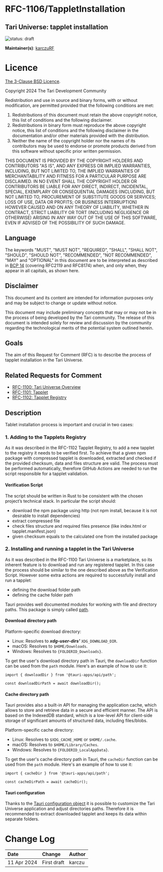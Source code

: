 # RFC-1106/TappletInstallation

## Tari Universe: tapplet installation

![status: draft](theme/images/status-draft.svg)

**Maintainer(s)**: [karczuRF](https://github.com/karczuRF)

# Licence

[ The 3-Clause BSD Licence](https://opensource.org/licenses/BSD-3-Clause).

Copyright 2024 The Tari Development Community

Redistribution and use in source and binary forms, with or without modification, are permitted provided that the
following conditions are met:

1. Redistributions of this document must retain the above copyright notice, this list of conditions and the following
   disclaimer.
2. Redistributions in binary form must reproduce the above copyright notice, this list of conditions and the following
   disclaimer in the documentation and/or other materials provided with the distribution.
3. Neither the name of the copyright holder nor the names of its contributors may be used to endorse or promote products
   derived from this software without specific prior written permission.

THIS DOCUMENT IS PROVIDED BY THE COPYRIGHT HOLDERS AND CONTRIBUTORS "AS IS", AND ANY EXPRESS OR IMPLIED WARRANTIES,
INCLUDING, BUT NOT LIMITED TO, THE IMPLIED WARRANTIES OF MERCHANTABILITY AND FITNESS FOR A PARTICULAR PURPOSE ARE
DISCLAIMED. IN NO EVENT SHALL THE COPYRIGHT HOLDER OR CONTRIBUTORS BE LIABLE FOR ANY DIRECT, INDIRECT, INCIDENTAL,
SPECIAL, EXEMPLARY OR CONSEQUENTIAL DAMAGES (INCLUDING, BUT NOT LIMITED TO, PROCUREMENT OF SUBSTITUTE GOODS OR
SERVICES; LOSS OF USE, DATA OR PROFITS; OR BUSINESS INTERRUPTION) HOWEVER CAUSED AND ON ANY THEORY OF LIABILITY,
WHETHER IN CONTRACT, STRICT LIABILITY OR TORT (INCLUDING NEGLIGENCE OR OTHERWISE) ARISING IN ANY WAY OUT OF THE USE OF
THIS SOFTWARE, EVEN IF ADVISED OF THE POSSIBILITY OF SUCH DAMAGE.

## Language

The keywords "MUST", "MUST NOT", "REQUIRED", "SHALL", "SHALL NOT", "SHOULD", "SHOULD NOT", "RECOMMENDED",
"NOT RECOMMENDED", "MAY" and "OPTIONAL" in this document are to be interpreted as described in
[BCP 14](https://tools.ietf.org/html/bcp14) (covering RFC2119 and RFC8174) when, and only when, they appear in all capitals, as
shown here.

## Disclaimer

This document and its content are intended for information purposes only and may be subject to change or update
without notice.

This document may include preliminary concepts that may or may not be in the process of being developed by the Tari
community. The release of this document is intended solely for review and discussion by the community regarding the
technological merits of the potential system outlined herein.

## Goals

The aim of this Request for Comment (RFC) is to describe the process of tapplet installation in the Tari Universe.

## Related Requests for Comment

- [RFC-1100: Tari Universe Overview](https://github.com/tari-project/rfcs/pull/134)
- [RFC-1101: Tapplet](https://github.com/tari-project/rfcs/pull/137)
- [RFC-1102: Tapplet Registry](https://github.com/tari-project/rfcs/pull/138)

## Description

Tablet installation process is important and crucial in two cases:

### 1. Adding to the Tapplets Registry

As it was described in the RFC-1102 Tapplet Registry, to add a new tapplet to the registry it needs to be verified first. To achieve that a given npm package with compressed tapplet is downloaded, extracted and checked if the provided checksum, data and files structure are valid. The process must be performed automatically, therefore GitHub Actions are needed to run the script responsible for a tapplet validation.

#### Verification Script

The script should be written in Rust to be consistent with the chosen project’s technical stack. In particular the script should:

- download the npm package using http (not npm install, because it is not desirable to install dependencies)
- extract compressed file
- check files structure and required files presence (like index.html or tapplet.manifest.json)
- given checksum equals to the calculated one from the installed package

### 2. Installing and running a tapplet in the Tari Universe

As it was described in the RFC-1100 Tari Universe is a marketplace, so its inherent feature is to download and run any registered tapplet. In this case the process should be similar to the one described above as the Verification Script. However some extra actions are required to successfully install and run a tapplet:

- defining the download folder path
- defining the cache folder path

Tauri provides well documented modules for working with file and directory paths. This package is simply called [path](https://tauri.app/v1/api/js/path).

#### Download directory path

Platform-specific download directory:

- Linux: Resolves to **_xdg-user-dirs'_** `XDG_DOWNLOAD_DIR`.
- macOS: Resolves to `$HOME/Downloads`.
- Windows: Resolves to `{FOLDERID_Downloads}`.

To get the user's download directory path in Tauri, the `downloadDir` function can be used from the `path` module. Here's an example of how to use it:

```
import { downloadDir } from '@tauri-apps/api/path';

const downloadDirPath = await downloadDir();
```

#### Cache directory path

Tauri provides also a built-in API for managing the application cache, which allows to store and retrieve data in a secure and efficient manner. The API is based on the IndexedDB standard, which is a low-level API for client-side storage of significant amounts of structured data, including files/blobs.

Platform-specific cache directory:

- Linux: Resolves to `$XDG_CACHE_HOME` or `$HOME/.cache`.
- macOS: Resolves to `$HOME/Library/Caches`.
- Windows: Resolves to `{FOLDERID_LocalAppData}`.

To get the user's cache directory path in Tauri, the `cacheDir` function can be used from the `path` module. Here's an example of how to use it:

```
import { cacheDir } from '@tauri-apps/api/path';

const cacheDirPath = await cacheDir();
```


#### Tauri configuration 

Thanks to the [Tauri configuration object](https://tauri.app/v1/api/config/#file-formats) it is possible to customize the Tari Universe application and adjust directories paths. Therefore it is recommended to extract downloaded tapplet and keeps its data within separate folders. 

# Change Log

| Date        | Change      | Author |
| :---------- | :---------- | :----- |
| 11 Apr 2024 | First draft | karczu |
